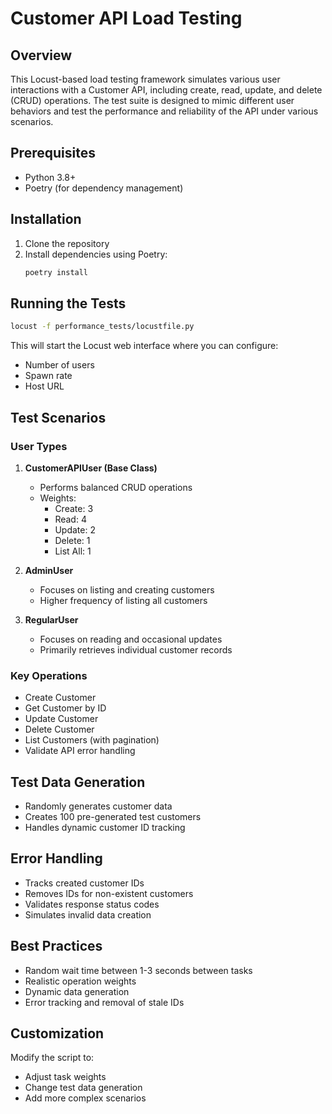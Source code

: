 # Customer API Load Testing

## Overview

This Locust-based load testing framework simulates various user interactions with a Customer API, including create, read, update, and delete (CRUD) operations. The test suite is designed to mimic different user behaviors and test the performance and reliability of the API under various scenarios.

## Prerequisites

- Python 3.8+
- Poetry (for dependency management)

## Installation

1. Clone the repository
2. Install dependencies using Poetry:
   ```bash
   poetry install
   ```

## Running the Tests

```bash
locust -f performance_tests/locustfile.py
```

This will start the Locust web interface where you can configure:
- Number of users
- Spawn rate
- Host URL

## Test Scenarios

### User Types

1. **CustomerAPIUser (Base Class)**
   - Performs balanced CRUD operations
   - Weights:
     - Create: 3
     - Read: 4
     - Update: 2
     - Delete: 1
     - List All: 1

2. **AdminUser**
   - Focuses on listing and creating customers
   - Higher frequency of listing all customers

3. **RegularUser**
   - Focuses on reading and occasional updates
   - Primarily retrieves individual customer records

### Key Operations

- Create Customer
- Get Customer by ID
- Update Customer
- Delete Customer
- List Customers (with pagination)
- Validate API error handling

## Test Data Generation

- Randomly generates customer data
- Creates 100 pre-generated test customers
- Handles dynamic customer ID tracking

## Error Handling

- Tracks created customer IDs
- Removes IDs for non-existent customers
- Validates response status codes
- Simulates invalid data creation

## Best Practices

- Random wait time between 1-3 seconds between tasks
- Realistic operation weights
- Dynamic data generation
- Error tracking and removal of stale IDs

## Customization

Modify the script to:
- Adjust task weights
- Change test data generation
- Add more complex scenarios
